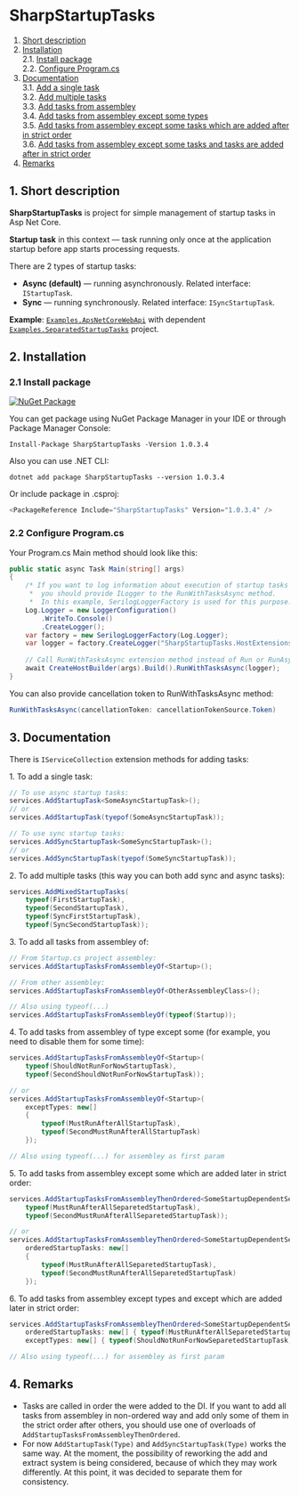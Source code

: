 # SharpStartupTasks
1. [Short description](#ShortDescription)
2. [Installation](#Installation)
<br/>2.1. [Install package](#Installation)
<br/>2.2. [Configure Program.cs](#ConfigureProgramCs)
3. [Documentation](#Documentation)
<br/>3.1. [Add a single task](#AddSingleTask)
<br/>3.2. [Add multiple tasks](#AddMultipleTasks)
<br/>3.3. [Add tasks from assembley](#AddFromAssembley)
<br/>3.4. [Add tasks from assembley except some types](#AddFromAssembleyExceptTypes)
<br/>3.5. [Add tasks from assembley except some tasks which are added after in strict order](#AddFromAssembleyTypesThenOrdered)
<br/>3.6. [Add tasks from assembley except some tasks and tasks are added after in strict order](#AddFromAssembleyTypesThenOrderedExcept)
4. [Remarks](#Remarks)

<a name="shortDescription"></a> 
## 1. Short description
<b>SharpStartupTasks</b> is project for	simple management of startup tasks in Asp Net Core. 

<b>Startup task</b> in this context — task running only once at the application startup before app 
starts processing requests.

There are 2 types of startup tasks:
- <b>Async (default)</b> — running asynchronously. Related interface: `IStartupTask`.
- <b>Sync</b> — running synchronously. Related interface: `ISyncStartupTask`.

<b>Example</b>: [`Examples.ApsNetCoreWebApi`](https://github.com/rdm1234/SharpStartupTasks/tree/master/Examples.AspNetCoreWebApi) with dependent 
	[`Examples.SeparatedStartupTasks`](https://github.com/rdm1234/SharpStartupTasks/tree/master/Examples.SeparatedStartupTasks) project.

<a name="Installation"></a> 
## 2. Installation
### 2.1 Install package
[![NuGet Package](https://img.shields.io/nuget/v/SharpStartupTasks?color=ff4081&label=NuGet%20Package&logo=nuget&style=flat-square)](https://www.nuget.org/packages/SharpStartupTasks/) 

You can get package using NuGet Package Manager in your IDE or through Package Manager Console:

```
Install-Package SharpStartupTasks -Version 1.0.3.4
```

Also you can use .NET CLI:

```
dotnet add package SharpStartupTasks --version 1.0.3.4
```

Or include package in .csproj:

```C#
<PackageReference Include="SharpStartupTasks" Version="1.0.3.4" />
```

<a name="ConfigureProgramCs"></a> 
### 2.2 Configure Program.cs
Your Program.cs Main method should look like this:
```C#
public static async Task Main(string[] args)
{
    /* If you want to log information about execution of startup tasks 
     *  you should provide ILogger to the RunWithTasksAsync method.
     *  In this example, SerilogLoggerFactory is used for this purpose. */
    Log.Logger = new LoggerConfiguration()
        .WriteTo.Console()
        .CreateLogger();
    var factory = new SerilogLoggerFactory(Log.Logger);
    var logger = factory.CreateLogger("SharpStartupTasks.HostExtensions");
    
    // Call RunWithTasksAsync extension method instead of Run or RunAsync
    await CreateHostBuilder(args).Build().RunWithTasksAsync(logger);
}
```

You can also provide cancellation token to RunWithTasksAsync method:
```C#
RunWithTasksAsync(cancellationToken: cancellationTokenSource.Token)
```

<a name="Documentation"></a> 
## 3. Documentation
There is `IServiceCollection` extension methods for adding tasks:

<a name=AddSingleTask>1. To add a single task:</a>
```c#
// To use async startup tasks:
services.AddStartupTask<SomeAsyncStartupTask>();
// or
services.AddStartupTask(tyepof(SomeAsyncStartupTask));

// To use sync startup tasks:
services.AddSyncStartupTask<SomeSyncStartupTask>();
// or
services.AddSyncStartupTask(tyepof(SomeSyncStartupTask));
```

<a name="AddMultipleTasks">2. To add multiple tasks (this way you can both add sync and async tasks):</a>
```C#
services.AddMixedStartupTasks(
    typeof(FirstStartupTask), 
    typeof(SecondStartupTask), 
    typeof(SyncFirstStartupTask), 
    typeof(SyncSecondStartupTask));
```
<a name="AddFromAssembley">3. To add all tasks from assembley of:</a>
```C#
// From Startup.cs project assembley:
services.AddStartupTasksFromAssembleyOf<Startup>();

// From other assembley:
services.AddStartupTasksFromAssembleyOf<OtherAssembleyClass>();

// Also using typeof(...)
services.AddStartupTasksFromAssembleyOf(typeof(Startup));
```

<a name="AddFromAssembleyExceptTypes">4. To add tasks from assembley of type except some (for example, you need to disable them for some time):</a>
```C#
services.AddStartupTasksFromAssembleyOf<Startup>(
    typeof(ShouldNotRunForNowStartupTask), 
    typeof(SecondShouldNotRunForNowStartupTask));

// or
services.AddStartupTasksFromAssembleyOf<Startup>(
    exceptTypes: new[] 
    { 
        typeof(MustRunAfterAllStartupTask),
        typeof(SecondMustRunAfterAllStartupTask)
    });

// Also using typeof(...) for assembley as first param
```

<a name="AddFromAssembleyTypesThenOrdered">5. To add tasks from assembley except some which are added later in strict order:</a>
```C#
services.AddStartupTasksFromAssembleyThenOrdered<SomeStartupDependentService>(
    typeof(MustRunAfterAllSeparetedStartupTask),
    typeof(SecondMustRunAfterAllSeparetedStartupTask));

// or
services.AddStartupTasksFromAssembleyThenOrdered<SomeStartupDependentService>(
    orderedStartupTasks: new[] 
    { 
        typeof(MustRunAfterAllSeparetedStartupTask), 
        typeof(SecondMustRunAfterAllSeparetedStartupTask) 
    });
```

<a name="AddFromAssembleyTypesThenOrderedExcept"> 6. To add tasks from assembley except types and except which are added later in strict order:</a>
```C#
services.AddStartupTasksFromAssembleyThenOrdered<SomeStartupDependentService>(
    orderedStartupTasks: new[] { typeof(MustRunAfterAllSeparetedStartupTask) },
    exceptTypes: new[] { typeof(ShouldNotRunForNowSeparetedStartupTask) });

// Also using typeof(...) for assembley as first param
```

## 4. Remarks
- Tasks are called in order the were added to the DI. If you want to add all tasks from assembley 
in non-ordered way and add only some of them in the strict order after others, you should use 
one of overloads of `AddStartupTasksFromAssembleyThenOrdered`.
- For now `AddStartupTask(Type)` and `AddSyncStartupTask(Type)` works the same way. 
At the moment, the possibility of reworking the add and extract system is being considered, 
because of which they may work differently. At this point, it was decided to separate them for consistency.
